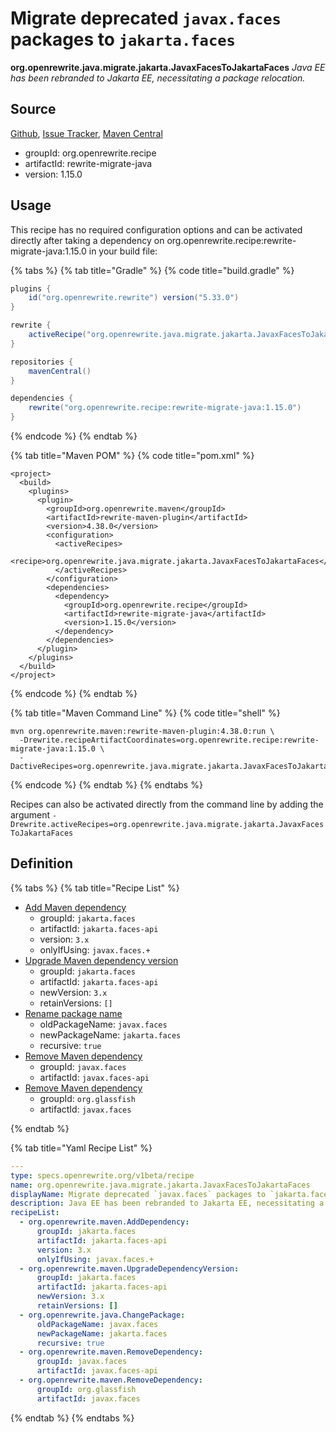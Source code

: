 # Migrate deprecated `javax.faces` packages to `jakarta.faces`

**org.openrewrite.java.migrate.jakarta.JavaxFacesToJakartaFaces**
_Java EE has been rebranded to Jakarta EE, necessitating a package relocation._

## Source

[Github](https://github.com/openrewrite/rewrite-migrate-java), [Issue Tracker](https://github.com/openrewrite/rewrite-migrate-java/issues), [Maven Central](https://search.maven.org/artifact/org.openrewrite.recipe/rewrite-migrate-java/1.15.0/jar)

* groupId: org.openrewrite.recipe
* artifactId: rewrite-migrate-java
* version: 1.15.0


## Usage

This recipe has no required configuration options and can be activated directly after taking a dependency on org.openrewrite.recipe:rewrite-migrate-java:1.15.0 in your build file:

{% tabs %}
{% tab title="Gradle" %}
{% code title="build.gradle" %}
```groovy
plugins {
    id("org.openrewrite.rewrite") version("5.33.0")
}

rewrite {
    activeRecipe("org.openrewrite.java.migrate.jakarta.JavaxFacesToJakartaFaces")
}

repositories {
    mavenCentral()
}

dependencies {
    rewrite("org.openrewrite.recipe:rewrite-migrate-java:1.15.0")
}
```
{% endcode %}
{% endtab %}

{% tab title="Maven POM" %}
{% code title="pom.xml" %}
```markup
<project>
  <build>
    <plugins>
      <plugin>
        <groupId>org.openrewrite.maven</groupId>
        <artifactId>rewrite-maven-plugin</artifactId>
        <version>4.38.0</version>
        <configuration>
          <activeRecipes>
            <recipe>org.openrewrite.java.migrate.jakarta.JavaxFacesToJakartaFaces</recipe>
          </activeRecipes>
        </configuration>
        <dependencies>
          <dependency>
            <groupId>org.openrewrite.recipe</groupId>
            <artifactId>rewrite-migrate-java</artifactId>
            <version>1.15.0</version>
          </dependency>
        </dependencies>
      </plugin>
    </plugins>
  </build>
</project>
```
{% endcode %}
{% endtab %}

{% tab title="Maven Command Line" %}
{% code title="shell" %}
```shell
mvn org.openrewrite.maven:rewrite-maven-plugin:4.38.0:run \
  -Drewrite.recipeArtifactCoordinates=org.openrewrite.recipe:rewrite-migrate-java:1.15.0 \
  -DactiveRecipes=org.openrewrite.java.migrate.jakarta.JavaxFacesToJakartaFaces
```
{% endcode %}
{% endtab %}
{% endtabs %}

Recipes can also be activated directly from the command line by adding the argument `-Drewrite.activeRecipes=org.openrewrite.java.migrate.jakarta.JavaxFacesToJakartaFaces`

## Definition

{% tabs %}
{% tab title="Recipe List" %}
* [Add Maven dependency](../../../maven/adddependency.md)
  * groupId: `jakarta.faces`
  * artifactId: `jakarta.faces-api`
  * version: `3.x`
  * onlyIfUsing: `javax.faces.+`
* [Upgrade Maven dependency version](../../../maven/upgradedependencyversion.md)
  * groupId: `jakarta.faces`
  * artifactId: `jakarta.faces-api`
  * newVersion: `3.x`
  * retainVersions: `[]`
* [Rename package name](../../../java/changepackage.md)
  * oldPackageName: `javax.faces`
  * newPackageName: `jakarta.faces`
  * recursive: `true`
* [Remove Maven dependency](../../../maven/removedependency.md)
  * groupId: `javax.faces`
  * artifactId: `javax.faces-api`
* [Remove Maven dependency](../../../maven/removedependency.md)
  * groupId: `org.glassfish`
  * artifactId: `javax.faces`

{% endtab %}

{% tab title="Yaml Recipe List" %}
```yaml
---
type: specs.openrewrite.org/v1beta/recipe
name: org.openrewrite.java.migrate.jakarta.JavaxFacesToJakartaFaces
displayName: Migrate deprecated `javax.faces` packages to `jakarta.faces`
description: Java EE has been rebranded to Jakarta EE, necessitating a package relocation.
recipeList:
  - org.openrewrite.maven.AddDependency:
      groupId: jakarta.faces
      artifactId: jakarta.faces-api
      version: 3.x
      onlyIfUsing: javax.faces.+
  - org.openrewrite.maven.UpgradeDependencyVersion:
      groupId: jakarta.faces
      artifactId: jakarta.faces-api
      newVersion: 3.x
      retainVersions: []
  - org.openrewrite.java.ChangePackage:
      oldPackageName: javax.faces
      newPackageName: jakarta.faces
      recursive: true
  - org.openrewrite.maven.RemoveDependency:
      groupId: javax.faces
      artifactId: javax.faces-api
  - org.openrewrite.maven.RemoveDependency:
      groupId: org.glassfish
      artifactId: javax.faces

```
{% endtab %}
{% endtabs %}
